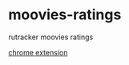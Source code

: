 # moovies-ratings
rutracker moovies ratings

[chrome extension](https://chrome.google.com/webstore/detail/rutracker-moovie-rating/lijddpoelgibldjoplgcbhkachgoofgh?hl=en&authuser=0)

